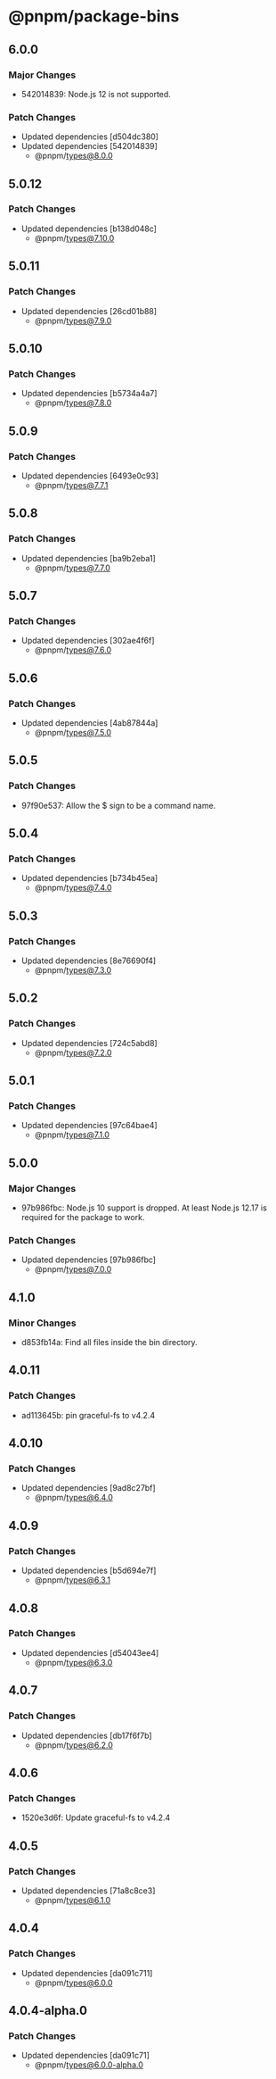 # @pnpm/package-bins

## 6.0.0

### Major Changes

- 542014839: Node.js 12 is not supported.

### Patch Changes

- Updated dependencies [d504dc380]
- Updated dependencies [542014839]
  - @pnpm/types@8.0.0

## 5.0.12

### Patch Changes

- Updated dependencies [b138d048c]
  - @pnpm/types@7.10.0

## 5.0.11

### Patch Changes

- Updated dependencies [26cd01b88]
  - @pnpm/types@7.9.0

## 5.0.10

### Patch Changes

- Updated dependencies [b5734a4a7]
  - @pnpm/types@7.8.0

## 5.0.9

### Patch Changes

- Updated dependencies [6493e0c93]
  - @pnpm/types@7.7.1

## 5.0.8

### Patch Changes

- Updated dependencies [ba9b2eba1]
  - @pnpm/types@7.7.0

## 5.0.7

### Patch Changes

- Updated dependencies [302ae4f6f]
  - @pnpm/types@7.6.0

## 5.0.6

### Patch Changes

- Updated dependencies [4ab87844a]
  - @pnpm/types@7.5.0

## 5.0.5

### Patch Changes

- 97f90e537: Allow the \$ sign to be a command name.

## 5.0.4

### Patch Changes

- Updated dependencies [b734b45ea]
  - @pnpm/types@7.4.0

## 5.0.3

### Patch Changes

- Updated dependencies [8e76690f4]
  - @pnpm/types@7.3.0

## 5.0.2

### Patch Changes

- Updated dependencies [724c5abd8]
  - @pnpm/types@7.2.0

## 5.0.1

### Patch Changes

- Updated dependencies [97c64bae4]
  - @pnpm/types@7.1.0

## 5.0.0

### Major Changes

- 97b986fbc: Node.js 10 support is dropped. At least Node.js 12.17 is required for the package to work.

### Patch Changes

- Updated dependencies [97b986fbc]
  - @pnpm/types@7.0.0

## 4.1.0

### Minor Changes

- d853fb14a: Find all files inside the bin directory.

## 4.0.11

### Patch Changes

- ad113645b: pin graceful-fs to v4.2.4

## 4.0.10

### Patch Changes

- Updated dependencies [9ad8c27bf]
  - @pnpm/types@6.4.0

## 4.0.9

### Patch Changes

- Updated dependencies [b5d694e7f]
  - @pnpm/types@6.3.1

## 4.0.8

### Patch Changes

- Updated dependencies [d54043ee4]
  - @pnpm/types@6.3.0

## 4.0.7

### Patch Changes

- Updated dependencies [db17f6f7b]
  - @pnpm/types@6.2.0

## 4.0.6

### Patch Changes

- 1520e3d6f: Update graceful-fs to v4.2.4

## 4.0.5

### Patch Changes

- Updated dependencies [71a8c8ce3]
  - @pnpm/types@6.1.0

## 4.0.4

### Patch Changes

- Updated dependencies [da091c711]
  - @pnpm/types@6.0.0

## 4.0.4-alpha.0

### Patch Changes

- Updated dependencies [da091c71]
  - @pnpm/types@6.0.0-alpha.0

